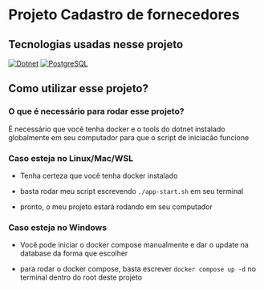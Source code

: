 # Projeto Cadastro de fornecedores

## Tecnologias usadas nesse projeto

[![Dotnet](https://img.shields.io/badge/.NET-5C2D91?style=for-the-badge&logo=.net&logoColor=white)]()
[![PostgreSQL](https://img.shields.io/badge/PostgreSQL-316192?style=for-the-badge&logo=postgresql&logoColor=white)]()

## Como utilizar esse projeto?

### O que é necessário para rodar esse projeto?

É necessário que você tenha docker e o tools do dotnet instalado globalmente em seu computador para que o script de iniciacão funcione

### Caso esteja no Linux/Mac/WSL

-   Tenha certeza que você tenha docker instalado

-   basta rodar meu script escrevendo `./app-start.sh` em seu terminal

-   pronto, o meu projeto estará rodando em seu computador

### Caso esteja no Windows

-   Você pode iniciar o docker compose manualmente e dar o update na database da forma que escolher

-   para rodar o docker compose, basta escrever `docker compose up -d` no terminal dentro do root deste projeto
